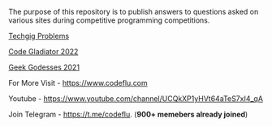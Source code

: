 The purpose of this repository is to publish answers to questions asked on various sites during competitive programming competitions.

[Techgig Problems](https://github.com/code-flu/problems/tree/main/techgig)

[Code Gladiator 2022](https://github.com/code-flu/problems/tree/main/code-gladiator-2022) 

[Geek Godesses 2021](https://github.com/code-flu/problems/tree/main/geek-godesses-2021)



For More Visit - https://www.codeflu.com

Youtube - https://www.youtube.com/channel/UCQkXP1yHVt64aTeS7xI4_qA

Join Telegram - https://t.me/codeflu. (**900+ memebers already joined**)

